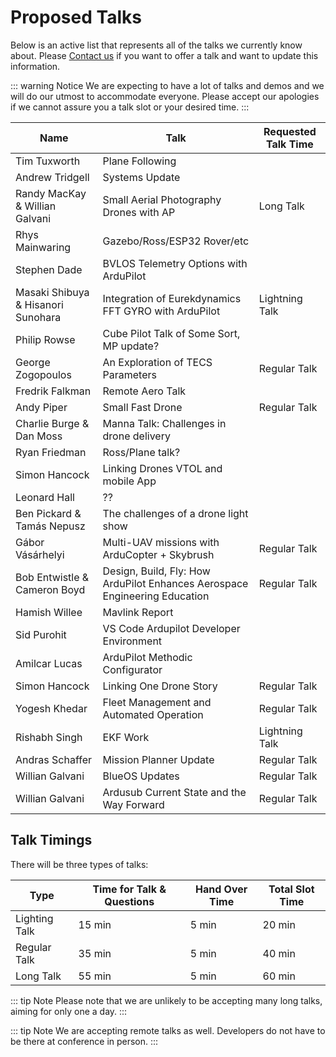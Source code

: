 # Proposed Talks

Below is an active list that represents all of the talks we currently know about. Please [Contact us](/help_and_contact) if you want to offer a talk and want to update this information.

::: warning Notice
We are expecting to have a lot of talks and demos and we will do our utmost to accommodate everyone. Please accept our apologies if we cannot assure you a talk slot or your desired time.
:::

<!-- cspell:disable -->

| Name                               | Talk                                                                       | Requested Talk Time |
| ---------------------------------- | -------------------------------------------------------------------------- | ------------------- |
| Tim Tuxworth                       | Plane Following                                                            |                     |
| Andrew Tridgell                    | Systems Update                                                             |                     |
| Randy MacKay & Willian Galvani     | Small Aerial Photography Drones with AP                                    | Long Talk           |
| Rhys Mainwaring                    | Gazebo/Ross/ESP32 Rover/etc                                                |                     |
| Stephen Dade                       | BVLOS Telemetry Options with ArduPilot                                     |                     |
| Masaki Shibuya & Hisanori Sunohara | Integration of Eurekdynamics FFT GYRO with ArduPilot                       | Lightning Talk      |
| Philip Rowse                       | Cube Pilot Talk of Some Sort, MP update?                                   |                     |
| George Zogopoulos                  | An Exploration of TECS Parameters                                          | Regular Talk        |
| Fredrik Falkman                    | Remote Aero Talk                                                           |                     |
| Andy Piper                         | Small Fast Drone                                                           | Regular Talk        |
| Charlie Burge & Dan Moss           | Manna Talk: Challenges in drone delivery                                   |                     |
| Ryan Friedman                      | Ross/Plane talk?                                                           |                     |
| Simon Hancock                      | Linking Drones VTOL and mobile App                                         |                     |
| Leonard Hall                       | ??                                                                         |                     |
| Ben Pickard & Tamás Nepusz         | The challenges of a drone light show                                       |                     |
| Gábor Vásárhelyi                   | Multi-UAV missions with ArduCopter + Skybrush                              | Regular Talk        |
| Bob Entwistle & Cameron Boyd       | Design, Build, Fly: How ArduPilot Enhances Aerospace Engineering Education | Regular Talk        |
| Hamish Willee                      | Mavlink Report                                                             |                     |
| Sid Purohit                        | VS Code Ardupilot Developer Environment                                    |                     |
| Amilcar Lucas                      | ArduPilot Methodic Configurator                                            |                     |
| Simon Hancock                      | Linking One Drone Story                                                    | Regular Talk        |
| Yogesh Khedar                      | Fleet Management and Automated Operation                                   | Regular Talk        |
| Rishabh Singh                      | EKF Work                                                                   | Lightning Talk      |
| Andras Schaffer                    | Mission Planner Update                                                     | Regular Talk        |
| Willian Galvani                    | BlueOS Updates                                                             | Regular Talk        |
| Willian Galvani                    | Ardusub Current State and the Way Forward                                  | Regular Talk        |

<!-- cspell:enable -->

## Talk Timings

There will be three types of talks:

| Type          | Time for Talk & Questions | Hand Over Time | Total Slot Time |
| ------------- | ------------------------- | -------------- | --------------- |
| Lighting Talk | 15 min                    | 5 min          | 20 min          |
| Regular Talk  | 35 min                    | 5 min          | 40 min          |
| Long Talk     | 55 min                    | 5 min          | 60 min          |

::: tip Note
Please note that we are unlikely to be accepting many long talks, aiming for only one a day.
:::

::: tip Note
We are accepting remote talks as well. Developers do not have to be there at conference in person.
:::
